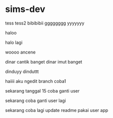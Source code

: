 # sims-dev
tess
tess2
bibibibii
gggggggg
yyyyyyy

haloo

halo lagi

woooo ancene

dinar cantik banget
dinar imut banget

dinduyy
dinduttt


haiiii aku ngedit branch coba1

sekarang tanggal 15 coba ganti user

sekarang coba ganti user lagi

sekarang coba lagi update readme pakai user app
